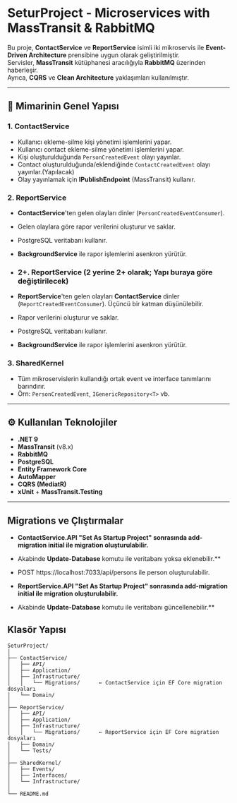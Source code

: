 ﻿# SeturProject - Microservices with MassTransit & RabbitMQ

Bu proje, **ContactService** ve **ReportService** isimli iki mikroservis ile **Event-Driven Architecture** prensibine uygun olarak geliştirilmiştir.  
Servisler, **MassTransit** kütüphanesi aracılığıyla **RabbitMQ** üzerinden haberleşir.  
Ayrıca, **CQRS** ve **Clean Architecture** yaklaşımları kullanılmıştır.

---

## 📌 Mimarinin Genel Yapısı

### 1. **ContactService**
- Kullanıcı ekleme-silme kişi yönetimi işlemlerini yapar. 
- Kullanıcı contact ekleme-silme yönetimi işlemlerini yapar. 
- Kişi oluşturulduğunda `PersonCreatedEvent` olayı yayınlar.
- Contact oluşturulduğunda/eklendiğinde  `ContactCreatedEvent` olayı yayınlar.(Yapılacak)
- Olay yayınlamak için **IPublishEndpoint** (MassTransit) kullanır.

### 2. **ReportService**
- **ContactService**'ten gelen olayları dinler (`PersonCreatedEventConsumer`).
- Gelen olaylara göre rapor verilerini oluşturur ve saklar.
- PostgreSQL veritabanı kullanır.
- **BackgroundService** ile rapor işlemlerini asenkron yürütür.

- ### 2+. **ReportService** (2 yerine 2+ olarak; Yapı buraya göre değiştirilecek)
- **ReportService**'ten gelen olayları **ContactService** dinler (`ReportCreatedEventConsumer`). Üçüncü bir katman düşünülebilir.
- Rapor verilerini oluşturur ve saklar.
- PostgreSQL veritabanı kullanır.
- **BackgroundService** ile rapor işlemlerini asenkron yürütür.

### 3. **SharedKernel**
- Tüm mikroservislerin kullandığı ortak event ve interface tanımlarını barındırır.
- Örn: `PersonCreatedEvent`, `IGenericRepository<T>` vb.

---

## ⚙️ Kullanılan Teknolojiler

- **.NET 9**
- **MassTransit** (v8.x)
- **RabbitMQ**
- **PostgreSQL**
- **Entity Framework Core**
- **AutoMapper**
- **CQRS (MediatR)**
- **xUnit** + **MassTransit.Testing**

---
## Migrations ve Çlıştırmalar
- **ContactService.API "Set As Startup Project" sonrasında  add-migration initial ile migration oluşturulabilir.**
- Akabinde **Update-Database** komutu ile veritabanı yoksa eklenebilir.**
- POST https://localhost:7033/api/persons ile person oluşturulabilir.

- **ReportService.API "Set As Startup Project" sonrasında  add-migration initial ile migration oluşturulabilir.**
- Akabinde **Update-Database** komutu ile veritabanı güncellenebilir.**


## Klasör Yapısı
```
SeturProject/
│
├── ContactService/
│   ├── API/
│   ├── Application/
│   ├── Infrastructure/
│   │   └── Migrations/      ← ContactService için EF Core migration dosyaları
│   └── Domain/
│
├── ReportService/
│   ├── API/
│   ├── Application/
│   ├── Infrastructure/
│   │   └── Migrations/      ← ReportService için EF Core migration dosyaları
│   ├── Domain/
│   └── Tests/
│
├── SharedKernel/
│   ├── Events/
│   ├── Interfaces/
│   └── Infrastructure/
│
└── README.md
```



